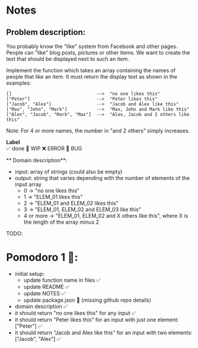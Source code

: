 # Notes

## Problem description:

You probably know the "like" system from Facebook and other pages. People can "like" blog posts, pictures or other items. We want to create the text that should be displayed next to such an item.

Implement the function which takes an array containing the names of people that like an item. It must return the display text as shown in the examples:

```
[]                                -->  "no one likes this"
["Peter"]                         -->  "Peter likes this"
["Jacob", "Alex"]                 -->  "Jacob and Alex like this"
["Max", "John", "Mark"]           -->  "Max, John and Mark like this"
["Alex", "Jacob", "Mark", "Max"]  -->  "Alex, Jacob and 2 others like this"
```

Note: For 4 or more names, the number in "and 2 others" simply increases.

**Label**  
✅ done 🚧 WIP ❌ ERROR 🐛 BUG 

** Domain description**:
- input: array of strings (could also be empty)
- output: string that varies depending with the number of elements of the input array 
    - 0 -> "no one likes this"
    - 1 -> "ELEM_01 likes this"
    - 2 -> "ELEM_01 and ELEM_02 likes this"
    - 3 -> "ELEM_01, ELEM_02 and ELEM_03 like this"
    - 4 or more -> "ELEM_01, ELEM_02 and X others like this", where X is the length of the array minus 2

TODO:

# Pomodoro 1 🍅:
- initial setup: 
    - update function name in files ✅
    - update README ✅
    - update NOTES ✅
    - update package.json 🚧 (missing github repo details)
- domain description ✅
- it should return "no one likes this" for any input ✅
- it should return "Peter likes this" for an input with just one element: ["Peter"] ✅
- it should return "Jacob and Alex like this" for an input with two elements: ["Jacob", "Alex"] ✅